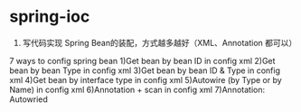 # spring-ioc
1. 写代码实现 Spring Bean的装配，方式越多越好（XML、Annotation 都可以）

7 ways to config spring bean
1)Get bean by bean ID in config xml
2)Get bean by bean Type in config xml
3)Get bean by bean ID & Type in config xml
4)Get bean by interface type in config xml
5)Autowire (by Type or by Name) in config xml
6)Annotation + scan in config xml
7)Annotation: Autowried


